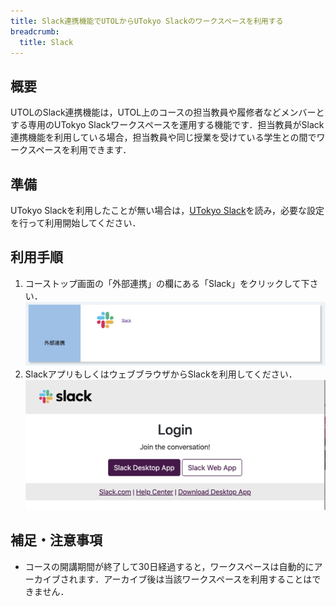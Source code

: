 ```yaml
---
title: Slack連携機能でUTOLからUTokyo Slackのワークスペースを利用する
breadcrumb:
  title: Slack
---
```


## 概要

UTOLのSlack連携機能は，UTOL上のコースの担当教員や履修者などメンバーとする専用のUTokyo Slackワークスペースを運用する機能です．担当教員がSlack連携機能を利用している場合，担当教員や同じ授業を受けている学生との間でワークスペースを利用できます．

## 準備

UTokyo Slackを利用したことが無い場合は，[UTokyo Slack](/slack/)を読み，必要な設定を行って利用開始してください．

## 利用手順

1. コーストップ画面の「外部連携」の欄にある「Slack」をクリックして下さい．
   ![](utol-slack_integration.png)
1. SlackアプリもしくはウェブブラウザからSlackを利用してください．
   ![](slack-login.png)

## 補足・注意事項

- コースの開講期間が終了して30日経過すると，ワークスペースは自動的にアーカイブされます．アーカイブ後は当該ワークスペースを利用することはできません．

